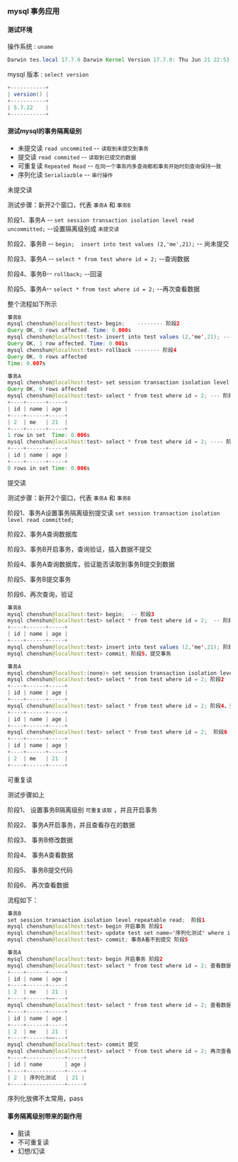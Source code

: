 ### mysql 事务应用

#### 测试环境

操作系统 : `uname`

```java
Darwin tes.local 17.7.0 Darwin Kernel Version 17.7.0: Thu Jun 21 22:53:14 PDT 2018; root:xnu-4570.71.2~1/RELEASE_X86_64 x86_64
```

mysql 版本 : `select version`

```java
+-----------+
| version() |
+-----------+
| 5.7.22    |
+-----------+
```

#### 测试mysql的事务隔离级别

*	未提交读 `read uncommited` -- `读取到未提交到事务`
*	提交读 `read commited` -- `读取到已提交的数据`
*	可重复读 `Repeated Read` -- `在同一个事务内多查询都和事务开始时刻查询保持一致`
* 	序列化读 `Serialiazble` -- `串行操作`

未提交读

测试步骤：新开2个窗口，代表 `事务A` 和 `事务B`

阶段1、事务A -- `set session transaction isolation level read uncommitted;` --设置隔离级别成 `未提交读`

阶段2、事务B -- `begin;  insert into test values (2,'me',21);` -- 尚未提交

阶段3、事务A -- `select * from test where id = 2;` --查询数据

阶段4、事务B-- `rollback;` --回滚

阶段5、事务A-- `select * from test where id = 2;` --再次查看数据

整个流程如下所示

```java
事务B
mysql chenshun@localhost:test> begin;    -------- 阶段2
Query OK, 0 rows affected. Time: 0.000s
mysql chenshun@localhost:test> insert into test values (2,'me',21); --- 阶段2
Query OK, 1 row affected. Time: 0.001s
mysql chenshun@localhost:test> rollback -------- 阶段4
Query OK, 0 rows affected
Time: 0.007s

事务A
mysql chenshun@localhost:test> set session transaction isolation level read uncommitted; --- 阶段1
Query OK, 0 rows affected
mysql chenshun@localhost:test> select * from test where id = 2; --- 阶段3
+----+------+-----+
| id | name | age |
+----+------+-----+
| 2  | me   | 21  |
+----+------+-----+
1 row in set  Time: 0.006s
mysql chenshun@localhost:test> select * from test where id = 2; ---- 阶段5
+----+------+-----+
| id | name | age |
+----+------+-----+
0 rows in set Time: 0.006s
```

提交读

测试步骤：新开2个窗口，代表 `事务A` 和 `事务B`

阶段1、事务A设置事务隔离级别提交读 `set session transaction isolation level read committed;`

阶段2、事务A查询数据库

阶段3、事务B开启事务，查询验证，插入数据不提交

阶段4、事务A查询数据库，验证能否读取到事务B提交到数据

阶段5、事务B提交事务

阶段6、再次查询，验证

```java
事务B
mysql chenshun@localhost:test> begin;  -- 阶段3
mysql chenshun@localhost:test> select * from test where id = 2;  -- 阶段3
+----+------+-----+
| id | name | age |
+----+------+-----+
mysql chenshun@localhost:test> insert into test values (2,'me',21); 阶段3
mysql chenshun@localhost:test> commit; 阶段5，提交事务

事务A
mysql chenshun@localhost:(none)> set session transaction isolation level read committed; 阶段1
mysql chenshun@localhost:test> select * from test where id = 2; 阶段2
+----+------+-----+
| id | name | age |
+----+------+-----+
mysql chenshun@localhost:test> select * from test where id = 2; 阶段4，查询数据库
+----+------+-----+
| id | name | age |
+----+------+-----+
mysql chenshun@localhost:test> select * from test where id = 2;  阶段6
+----+------+-----+
| id | name | age |
+----+------+-----+
| 2  | me   | 21  |
+----+------+-----+
```

可重复读

测试步骤如上

阶段1、 设置事务B隔离级别 `可重复读取` ，并且开启事务

阶段2、 事务A开启事务，并且查看存在的数据

阶段3、 事务B修改数据

阶段4、 事务A查看数据

阶段5、 事务B提交代码

阶段6、 再次查看数据

流程如下：

```java
事务B
set session transaction isolation level repeatable read;  阶段1
mysql chenshun@localhost:test> begin 开启事务 阶段1
mysql chenshun@localhost:test> update test set name='序列化测试' where id = 2; 修改数据 阶段3
mysql chenshun@localhost:test> commit; 事务A看不到提交 阶段5

事务A
mysql chenshun@localhost:test> begin 开启事务 阶段2
mysql chenshun@localhost:test> select * from test where id = 2; 查看数据 阶段2
+----+------+-----+
| id | name | age |
+----+------+-----+
| 2  | me   | 21  |
+----+------+——---+
mysql chenshun@localhost:test> select * from test where id = 2; 查看数据。阶段4
+----+------+-----+
| id | name | age |
+----+------+-----+
| 2  | me   | 21  |
+----+------+——---+
mysql chenshun@localhost:test> commit 提交
mysql chenshun@localhost:test> select * from test where id = 2; 再次查看数据 阶段6
+----+------------+-----+
| id | name       | age |
+----+------------+-----+
| 2  | 序列化测试   | 21 |
+----+------------+-----+
```

序列化放佛不太常用，pass

#### 事务隔离级别带来的副作用

*	脏读
* 	不可重复读
*  	幻想/幻读
